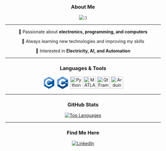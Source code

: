 <div align="center"> 

### About Me  
 <div>
    <img src="https://github.com/user-attachments/assets/027eed14-3b55-4419-9831-fed9560644c3" width="300" title=":)" style="max-width: 100%;"/>
  </div>

--- 


<div>
    <p>🔹 Passionate about <strong>electronics, programming, and computers</strong></p>
    <p>🔹 Always learning new technologies and improving my skills</p>
    <p>🔹 Interested in <strong>Electricity, AI, and Automation</strong></p> 
</div>

---

### Languages & Tools
  <!-- Languages -->
  <img src="https://raw.githubusercontent.com/devicons/devicon/master/icons/c/c-original.svg" width="40" height="40" title="C Programming Language" style="max-width: 100%;"/>
  <img src="https://raw.githubusercontent.com/devicons/devicon/master/icons/cplusplus/cplusplus-original.svg" width="40" height="40" title="C++ Programming Language" style="max-width: 100%;"/>
  <img src="https://upload.wikimedia.org/wikipedia/commons/c/c3/Python-logo-notext.svg" width="40" height="40" title="Python Programming Language" style="max-width: 100%;"/>  

  <!-- Tools -->
  <img src="https://cdn.jsdelivr.net/gh/devicons/devicon/icons/matlab/matlab-original.svg" width="40" height="40" title="MATLAB" style="max-width: 100%;"/>
  <img src="https://cdn.jsdelivr.net/gh/devicons/devicon/icons/qt/qt-original.svg" width="40" height="40" title="Qt Framework" style="max-width: 100%;"/>
  <img src="https://cdn.jsdelivr.net/gh/devicons/devicon/icons/arduino/arduino-original.svg" width="40" height="40" title="Arduino" style="max-width: 100%;"/>

---

### GitHub Stats
   <!-- Languages -->
   <a href="https://github.com/t-ros">
    <picture>
      <source media="(prefers-color-scheme: dark)" srcset="https://github-readme-stats.vercel.app/api/top-langs?username=t-ros&show_icons=true&locale=en&layout=compact&theme=dark&bg_color=00000000&card_width=320&cache_seconds=1800">
      <source media="(prefers-color-scheme: light)" srcset="https://github-readme-stats.vercel.app/api/top-langs?username=t-ros&show_icons=true&locale=en&layout=compact&theme=default&bg_color=00000000&card_width=320&cache_seconds=1800">
      <img height="200" align="center" src="https://github-readme-stats.vercel.app/api/top-langs?username=t-ros&show_icons=true&locale=en&layout=compact&theme=default&bg_color=00000000&card_width=320&cache_seconds=1800" width="49%" style="vertical-align: top;" alt="Top Languages"/>
    </picture>
  </a>
  <!-- Stats -->
  <!--<a href="https://github.com/t-ros">
    <picture>
      <source media="(prefers-color-scheme: dark)" srcset="https://github-readme-stats.vercel.app/api?username=t-ros&show_icons=true&theme=dark&bg_color=00000000&card_width=320&cache_seconds=3600">
      <source media="(prefers-color-scheme: light)" srcset="https://github-readme-stats.vercel.app/api?username=t-ros&show_icons=true&theme=default&bg_color=00000000&card_width=320&cache_seconds=3600">
      <img height="200" align="center" src="https://github-readme-stats.vercel.app/api?username=t-ros&show_icons=true&theme=default&bg_color=0000000&card_width=320&cache_seconds=3600" width="49%" style="vertical-align: top;" alt="GitHub Stats"/>
    </picture>
  </a>-->

---

### Find Me Here 
  <a href="https://www.linkedin.com/in/monteiro-diogo" target="_blank" title="LinkedIn Profile">
    <img src="https://upload.wikimedia.org/wikipedia/commons/c/ca/LinkedIn_logo_initials.png" alt="LinkedIn" width="40" height="40" style="max-width: 100%;"/>
  </a>

